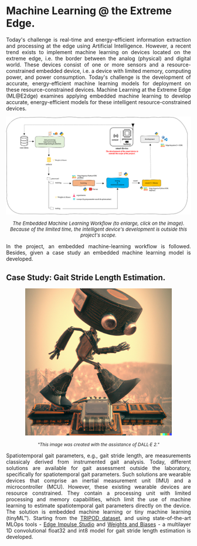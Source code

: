 # Machine Learning @ the Extreme Edge.

<div style="text-align: justify">
  <p>Today's challenge is real-time and energy-efficient information extraction and processing at the edge using Artificial Intelligence. However, a recent trend exists to implement machine learning on devices located on the extreme edge, i.e. the border between the analog (physical) and digital world. These devices consist of one or more sensors and a resource-constrained embedded device, i.e. a device with limited memory, computing power, and power consumption. Today's challenge is the development of accurate, energy-efficient machine learning models for deployment on these resource-constrained devices. Machine Learning at the Extreme Edge (ML@E2dge) examines applying embedded machine learning to develop accurate, energy-efficient models for these intelligent resource-constrained devices.</p>
</div>

<div style="text-align: center">
  <i><a href=https://github.com/MLatE2dge/MLatE2dge.github.io/raw/main/docs/img/workflow.png> <img src="../img/workflow.png"></a><p style="font-size: 13px"> The Embedded Machine Learning Workflow (to enlarge, click on the image). Because of the limited time, the intelligent device's development is outside this project's scope.</p></i>
</div>

<div style="text-align: justify">
  <p>In the project, an embedded machine-learning workflow is followed. Besides, given a case study an embedded machine learning model is developed.</p>
</div>

## Case Study: Gait Stride Length Estimation.

<div style="text-align: center">
  <p><img width="400px" class="center-block" src="../img/Image - Use case.png"></p>
</div>

<div style="text-align: center">
  <i><p style="font-size: 12px"> "This image was created with the assistance of DALL·E 2."</p></i>
</div>

<div style="text-align: justify">
  <p>Spatiotemporal gait parameters, e.g., gait stride length, are measurements classicaly derived from instrumented gait analysis. Today, different solutions are available for gait assessment outside the laboratory, specifically for spatiotemporal gait parameters. Such solutions are wearable devices that comprise an inertial measurement unit (IMU) and a microcontroller (MCU). However, these existing wearable devices are resource constrained. They contain a processing unit with limited processing and memory capabilities, which limit the use of machine learning to estimate spatiotemporal gait parameters directly on the device. The solution is embedded machine learning or tiny machine learning  (tinyML™). Starting from the <a href="https://www.mdpi.com/2306-5729/6/9/95"> TRIPOD dataset</a>, and using state-of-the-art MLOps tools - <a href="https://www.edgeimpulse.com/">Edge Impulse Studio</a> and <a href="https://wandb.ai/">Weights and Biases</a> - a multilayer 1D convolutional float32 and int8 model for gait stride length estimation is developed.</p>
</div>

<br>